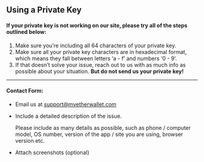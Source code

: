 ## Using a Private Key

#### If your private key is not working on our site, please try all of the steps outlined below:

1. Make sure you’re including all 64 characters of your private key.
2. Make sure all your private key characters are in hexadecimal format, which means they fall between letters ‘a - f’ and numbers ‘0 - 9’.
3. If that doesn’t solve your issue, reach out to us with as much info as possible about your situation. **But do not send us your private key!**

* * *

#### Contact Form:

- Email us at [support@myetherwallet.com](mailto:support@myetherwallet.com)

- <p>Include a detailed description of the issue.</p>
  <note>Please include as many details as possible, such as phone / computer model, OS number, version of the app / site you are using, browser version etc.</note>

- Attach screenshots (optional)
